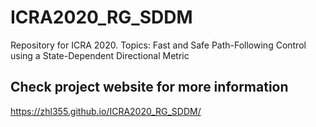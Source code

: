 # ICRA2020_RG_SDDM
Repository for ICRA 2020. Topics: Fast and Safe Path-Following Control using a State-Dependent Directional Metric

## Check project website for more information
https://zhl355.github.io/ICRA2020_RG_SDDM/

